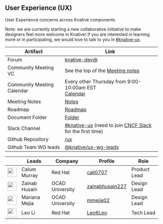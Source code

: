 ## User Experience (UX)

User Experience concerns across Knative components

Note: we are currently starting a new collaborative initiative to make designers feel more welcome in Knative! If you are interested in learning more or in participating, we would
love to talk to you in [#knative-ux](https://cloud-native.slack.com/messages/knative-ux).

| Artifact                   | Link                                                                                                                                                    |
| -------------------------- | ------------------------------------------------------------------------------------------------------------------------------------------------------- |
| Forum                      | [knative-dev@](https://groups.google.com/forum/#!forum/knative-dev)                                                                                     |
| Community Meeting VC       | See the top of the [Meeting notes](https://docs.google.com/document/d/1VCObP1IQFPDGzGG5KIgytQwX7RrU0tyeB7FGjkY0pPk/edit)                    |
| Community Meeting Calendar | Every other Thursday from 9:00-10:00am EST <br>[Calendar](https://calendar.google.com/calendar/embed?src=knative.team_9q83bg07qs5b9rrslp5jor4l6s%40group.calendar.google.com) |
| Meeting Notes | [Notes](https://docs.google.com/document/d/1VCObP1IQFPDGzGG5KIgytQwX7RrU0tyeB7FGjkY0pPk/edit) |
| Roadmap                    | [Roadmap](https://github.com/orgs/knative/projects/71)                                                                                                  |
| Document Folder            | [Folder](https://drive.google.com/drive/folders/1XzZGqV7yHo38d_l7rH1uSIrbQp3JlbBP?usp=sharing)                                                          |
| Slack Channel              | [#knative-ux](https://cloud-native.slack.com/messages/knative-ux) (need to join [CNCF Slack](https://communityinviter.com/apps/cloud-native/cncf) for the first time)                         |
| Github Repository          | [/ux](https://github.com/knative/ux)                                                                                                                             |                                                                                                  |
| Github Team WG leads       | [@knative/ux-wg-leads](https://github.com/orgs/knative/teams/ux-wg-leads/members) |

| &nbsp;                                                               | Leads            | Company          | Profile                                                  | Role           |
| -------------------------------------------------------------------- | ---------------- | ---------------- | -------------------------------------------------------- | --------------- |
| <img width="30px" src="https://github.com/cali0707.png">             | Calum Murray     | Red Hat          | [cali0707](https://github.com/cali0707)                  | Product Lead   |
| <img width="30px" src="https://github.com/zainabhusain227.png">      | Zainab Husain    | OCAD University  | [zainabhusain227](https://github.com/zainabhusain227)    | Design Lead    |
| <img width="30px" src="https://github.com/mmejia02.png">             | Mariana Mejia    | OCAD University  | [mmejia02](https://github.com/mmejia02)                  | Design Lead    |
| <img width="30px" src="https://github.com/Leo6Leo.png">              | Leo Li           | Red Hat          | [Leo6Leo](https://github.com/Leo6Leo)                     | Tech Lead      |
